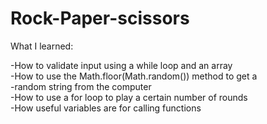 # Rock-Paper-scissors

What I learned:<br>

-How to validate input using a while loop and an array <br>
-How to use the Math.floor(Math.random()) method to get a <br>
-random string from the computer <br>
-How to use a for loop to play a certain number of rounds <br>
-How useful variables are for calling functions <br>
